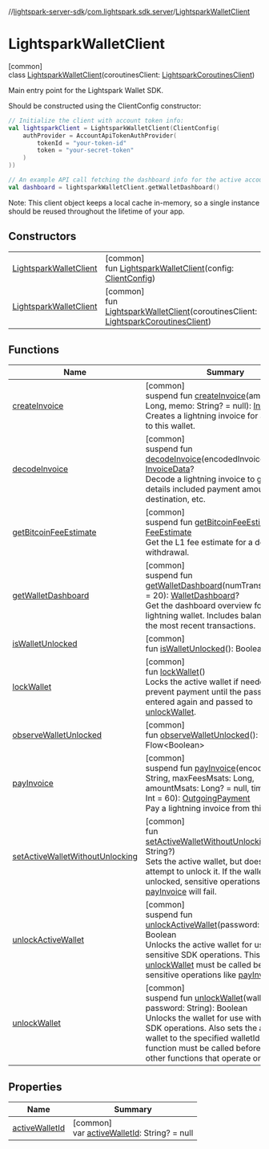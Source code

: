 //[lightspark-server-sdk](../../../index.md)/[com.lightspark.sdk.server](../index.md)/[LightsparkWalletClient](index.md)

# LightsparkWalletClient

[common]\
class [LightsparkWalletClient](index.md)(coroutinesClient: [LightsparkCoroutinesClient](../-lightspark-coroutines-client/index.md))

Main entry point for the Lightspark Wallet SDK.

Should be constructed using the ClientConfig constructor:

```kotlin
// Initialize the client with account token info:
val lightsparkClient = LightsparkWalletClient(ClientConfig(
    authProvider = AccountApiTokenAuthProvider(
        tokenId = "your-token-id"
        token = "your-secret-token"
    )
))

// An example API call fetching the dashboard info for the active account:
val dashboard = lightsparkWalletClient.getWalletDashboard()
```

Note: This client object keeps a local cache in-memory, so a single instance should be reused throughout the lifetime of your app.

## Constructors

| | |
|---|---|
| [LightsparkWalletClient](-lightspark-wallet-client.md) | [common]<br>fun [LightsparkWalletClient](-lightspark-wallet-client.md)(config: [ClientConfig](../-client-config/index.md)) |
| [LightsparkWalletClient](-lightspark-wallet-client.md) | [common]<br>fun [LightsparkWalletClient](-lightspark-wallet-client.md)(coroutinesClient: [LightsparkCoroutinesClient](../-lightspark-coroutines-client/index.md)) |

## Functions

| Name | Summary |
|---|---|
| [createInvoice](create-invoice.md) | [common]<br>suspend fun [createInvoice](create-invoice.md)(amountMsats: Long, memo: String? = null): [InvoiceData](../../com.lightspark.sdk.server.model/-invoice-data/index.md)<br>Creates a lightning invoice for a payment to this wallet. |
| [decodeInvoice](decode-invoice.md) | [common]<br>suspend fun [decodeInvoice](decode-invoice.md)(encodedInvoice: String): [InvoiceData](../../com.lightspark.sdk.server.model/-invoice-data/index.md)?<br>Decode a lightning invoice to get its details included payment amount, destination, etc. |
| [getBitcoinFeeEstimate](get-bitcoin-fee-estimate.md) | [common]<br>suspend fun [getBitcoinFeeEstimate](get-bitcoin-fee-estimate.md)(): [FeeEstimate](../../com.lightspark.sdk.server.model/-fee-estimate/index.md)<br>Get the L1 fee estimate for a deposit or withdrawal. |
| [getWalletDashboard](get-wallet-dashboard.md) | [common]<br>suspend fun [getWalletDashboard](get-wallet-dashboard.md)(numTransactions: Int = 20): [WalletDashboard](../../com.lightspark.sdk.server.graphql/-wallet-dashboard/index.md)?<br>Get the dashboard overview for the active lightning wallet. Includes balance info and the most recent transactions. |
| [isWalletUnlocked](is-wallet-unlocked.md) | [common]<br>fun [isWalletUnlocked](is-wallet-unlocked.md)(): Boolean |
| [lockWallet](lock-wallet.md) | [common]<br>fun [lockWallet](lock-wallet.md)()<br>Locks the active wallet if needed to prevent payment until the password is entered again and passed to [unlockWallet](unlock-wallet.md). |
| [observeWalletUnlocked](observe-wallet-unlocked.md) | [common]<br>fun [observeWalletUnlocked](observe-wallet-unlocked.md)(): Flow&lt;Boolean&gt; |
| [payInvoice](pay-invoice.md) | [common]<br>suspend fun [payInvoice](pay-invoice.md)(encodedInvoice: String, maxFeesMsats: Long, amountMsats: Long? = null, timeoutSecs: Int = 60): [OutgoingPayment](../../com.lightspark.sdk.server.model/-outgoing-payment/index.md)<br>Pay a lightning invoice from this wallet. |
| [setActiveWalletWithoutUnlocking](set-active-wallet-without-unlocking.md) | [common]<br>fun [setActiveWalletWithoutUnlocking](set-active-wallet-without-unlocking.md)(walletId: String?)<br>Sets the active wallet, but does not attempt to unlock it. If the wallet is not unlocked, sensitive operations like [payInvoice](pay-invoice.md) will fail. |
| [unlockActiveWallet](unlock-active-wallet.md) | [common]<br>suspend fun [unlockActiveWallet](unlock-active-wallet.md)(password: String): Boolean<br>Unlocks the active wallet for use with sensitive SDK operations. This function or [unlockWallet](unlock-wallet.md) must be called before calling sensitive operations like [payInvoice](pay-invoice.md). |
| [unlockWallet](unlock-wallet.md) | [common]<br>suspend fun [unlockWallet](unlock-wallet.md)(walletId: String, password: String): Boolean<br>Unlocks the wallet for use with sensitive SDK operations. Also sets the active wallet to the specified walletId. This function must be called before calling any other functions that operate on the wallet. |

## Properties

| Name | Summary |
|---|---|
| [activeWalletId](active-wallet-id.md) | [common]<br>var [activeWalletId](active-wallet-id.md): String? = null |
